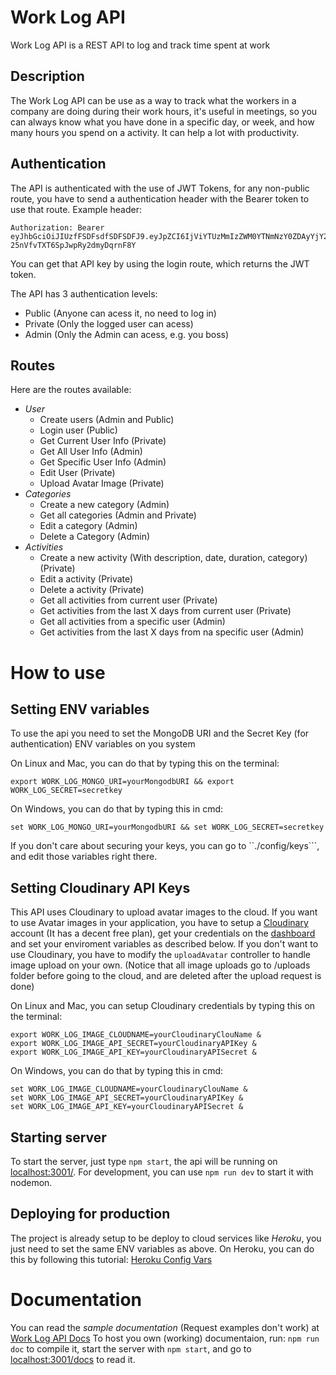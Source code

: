 # Work Log API
Work Log API is a REST API to log and track time spent at work

## Description

The Work Log API can be use as a way to track what the workers in a company are doing during their work hours, it's useful in meetings, so you can always know what you have done in a specific day, or week, and how many hours you spend on a activity. It can help a lot with productivity.
## Authentication
The API is authenticated with the use of JWT Tokens, for any non-public route, you have to send a authentication header with the Bearer token to use that route.
Example header:
```
Authorization: Bearer eyJhbGciOiJIUzfFSDFsdfSDFSDFJ9.eyJpZCI6IjViYTUzMmIzZWM0YTNmNzY0ZDAyYjY2NSIsInVzZXJuYW1lIjoicGV0ZW5nY29tcCIsImVtYWlsIjoicGV0ZW5nY29tcC51ZmVzQGdtYWlsLmNvbSIsImFkbWluIjp0cnVlLCJpYfsDFDfdDFDmV4cCI6MTUzODI0NzgxM30.QNjQ3nmHNT78Xz-25nVfvTXT6SpJwpRy2dmyDqrnF8Y
```
You can get that API key by using the login route, which returns the JWT token.

The API has 3 authentication levels:
 - Public (Anyone can acess it, no need to log in)
 - Private (Only the logged user can acess)
 - Admin (Only the Admin can acess, e.g. you boss)


## Routes
Here are the routes available:
- *User*
  - Create users (Admin and Public)
  - Login user (Public)
  - Get Current User Info (Private)
  - Get All User Info (Admin)
  - Get Specific User Info (Admin)
  - Edit User (Private)
  - Upload Avatar Image (Private)
- *Categories*
  - Create a new category (Admin)
  - Get all categories (Admin and Private)
  - Edit a category (Admin)
  - Delete a Category (Admin)
- *Activities*
  - Create a new activity (With description, date, duration, category) (Private)
  - Edit a activity (Private)
  - Delete a activity (Private)
  - Get all activities from current user (Private)
  - Get activities from the last X days from current user (Private)
  - Get all activities from a specific user (Admin)
  - Get activities from the last X days from na specific user (Admin)
  
# How to use

## Setting ENV variables
To use the api you need to set the MongoDB URI and the Secret Key (for authentication) ENV variables on you system

On Linux and Mac, you can do that by typing this on the terminal:
```
export WORK_LOG_MONGO_URI=yourMongodbURI && export WORK_LOG_SECRET=secretkey
```
On Windows, you can do that by typing this in cmd:
```
set WORK_LOG_MONGO_URI=yourMongodbURI && set WORK_LOG_SECRET=secretkey
```
If you don't care about securing your keys, you can go to  ``./config/keys```, and edit those variables right there.

## Setting Cloudinary API Keys

This API uses Cloudinary to upload avatar images to the cloud. If you want to use Avatar images in your application, you have to setup a [Cloudinary](https://cloudinary.com/) account (It has a decent free plan), get your credentials on the [dashboard](https://cloudinary.com/console) and set your enviroment variables as described below. If you don't want to use Cloudinary, you have to modify the ```uploadAvatar``` controller to handle image upload on your own. (Notice that all image uploads go to /uploads folder before going to the cloud, and are deleted after the upload request is done)

On Linux and Mac, you can setup Cloudinary credentials by typing this on the terminal:
```
export WORK_LOG_IMAGE_CLOUDNAME=yourCloudinaryClouName &
export WORK_LOG_IMAGE_API_SECRET=yourCloudinaryAPIKey &
export WORK_LOG_IMAGE_API_KEY=yourCloudinaryAPISecret &
```
On Windows, you can do that by typing this in cmd:
```
set WORK_LOG_IMAGE_CLOUDNAME=yourCloudinaryClouName &
set WORK_LOG_IMAGE_API_SECRET=yourCloudinaryAPIKey &
set WORK_LOG_IMAGE_API_KEY=yourCloudinaryAPISecret &
```

## Starting server

To start the server, just type ```npm start```, the api will be running on [localhost:3001/](localhost:3001/).
For development, you can use ```npm run dev``` to start it with nodemon.

## Deploying for production

The project is already setup to be deploy to cloud services like *Heroku*, you just need to set the same ENV variables as above.
On Heroku, you can do this by following this tutorial: [Heroku Config Vars](https://devcenter.heroku.com/articles/config-vars)

# Documentation

You can read the *sample documentation* (Request examples don't work) at [Work Log API Docs](https://chamatt.github.io/work-log-api)
To host you own (working) documentaion, run: ```npm run doc``` to compile it, start the server with ```npm start```, and go to [localhost:3001/docs](http://localhost:3001/docs) to read it.
